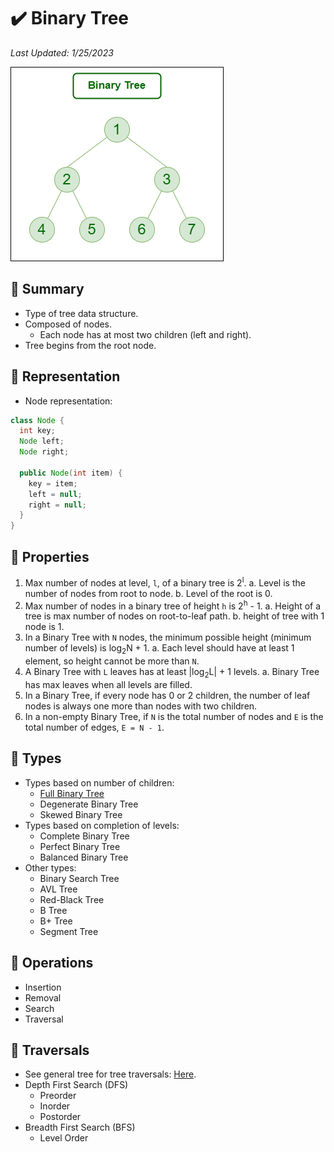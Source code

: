 # :heavy_check_mark: Binary Tree
*Last Updated: 1/25/2023*

![Image of a Binary Tree](../../../images/data-structures/non-linear/tree/binary-tree.png)

## :round_pushpin: Summary
- Type of tree data structure.
- Composed of nodes.
  - Each node has at most two children (left and right).
- Tree begins from the root node.

## :round_pushpin: Representation
- Node representation:
```java
class Node {
  int key;
  Node left;
  Node right;

  public Node(int item) {
    key = item;
    left = null;
    right = null;
  }
}
```
## :round_pushpin: Properties
1. Max number of nodes at level, `l`, of a binary tree is 2<sup>l</sup>.
  a. Level is the number of nodes from root to node.
  b. Level of the root is 0.
2. Max number of nodes in a binary tree of height `h` is 2<sup>h</sup> - 1.
  a. Height of a tree is max number of nodes on root-to-leaf path.
  b. height of tree with 1 node is 1.
3. In a Binary Tree with `N` nodes, the minimum possible height (minimum number of levels) is log<sub>2</sub>N + 1.
  a. Each level should have at least 1 element, so height cannot be more than `N`.
4. A Binary Tree with `L` leaves has at least |log<sub>2</sub>L| + 1 levels.
  a. Binary Tree has max leaves when all levels are filled.
5. In a Binary Tree, if every node has 0 or 2 children, the number of leaf nodes is always one more than nodes with two children.
6. In a non-empty Binary Tree, if `N` is the total number of nodes and `E` is the total number of edges, `E = N - 1`.

## :round_pushpin: Types
- Types based on number of children:
  - [Full Binary Tree](full-binary-tree.md)
  - Degenerate Binary Tree
  - Skewed Binary Tree
- Types based on completion of levels:
  - Complete Binary Tree
  - Perfect Binary Tree
  - Balanced Binary Tree
- Other types:
  - Binary Search Tree
  - AVL Tree
  - Red-Black Tree
  - B Tree
  - B+ Tree
  - Segment Tree

## :round_pushpin: Operations
- Insertion
- Removal
- Search
- Traversal

## :round_pushpin: Traversals
- See general tree for tree traversals: [Here](tree.md).
- Depth First Search (DFS)
  - Preorder
  - Inorder
  - Postorder
- Breadth First Search (BFS)
  - Level Order
